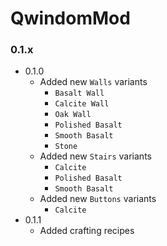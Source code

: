 # QwindomMod

### 0.1.x
- 0.1.0
  - Added new `Walls` variants
    - `Basalt Wall`
    - `Calcite Wall`
    - `Oak Wall`
    - `Polished Basalt`
    - `Smooth Basalt`
    - `Stone`
  - Added new `Stairs` variants
    - `Calcite`
    - `Polished Basalt`
    - `Smooth Basalt`
  - Added new `Buttons` variants
    - `Calcite`
- 0.1.1
  - Added crafting recipes